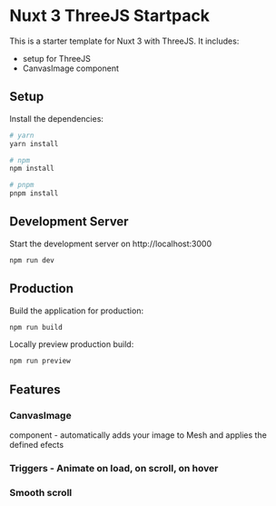 #  Nuxt 3 ThreeJS Startpack

This is a starter template for Nuxt 3 with ThreeJS. It includes:
- setup for ThreeJS
- CanvasImage component

## Setup

Install the dependencies:

```bash
# yarn
yarn install

# npm
npm install

# pnpm
pnpm install
```

## Development Server

Start the development server on http://localhost:3000

```bash
npm run dev
```

## Production

Build the application for production:

```bash
npm run build
```

Locally preview production build:

```bash
npm run preview
```

## Features



### CanvasImage 
component - automatically adds your image to Mesh and applies the defined efects

### Triggers - Animate on load, on scroll, on hover


### Smooth scroll







